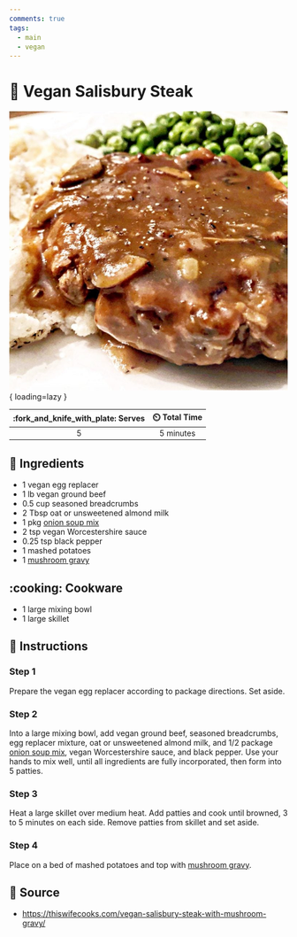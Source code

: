 ```yaml
---
comments: true
tags:
  - main
  - vegan
---
```

# :hamburger: Vegan Salisbury Steak

![Vegan Salisbury Steak][1]{ loading=lazy }

| :fork_and_knife_with_plate: Serves | :timer_clock: Total Time |
|:----------------------------------:|:-----------------------: |
| 5 | 5 minutes |

## :salt: Ingredients

- 1 vegan egg replacer
- 1 lb vegan ground beef
- 0.5 cup seasoned breadcrumbs
- 2 Tbsp oat or unsweetened almond milk
- 1 pkg [onion soup mix][2]
- 2 tsp vegan Worcestershire sauce
- 0.25 tsp black pepper
- 1 mashed potatoes
- 1 [mushroom gravy][3]

## :cooking: Cookware

- 1 large mixing bowl
- 1 large skillet

## :pencil: Instructions

### Step 1

Prepare the vegan egg replacer according to package directions. Set aside.

### Step 2

Into a large mixing bowl, add vegan ground beef, seasoned breadcrumbs, egg replacer mixture, oat or unsweetened almond
milk, and 1/2 package [onion soup mix][2], vegan Worcestershire sauce, and black pepper. Use your hands to mix well,
until all ingredients are fully incorporated, then form into 5 patties.

### Step 3

Heat a large skillet over medium heat. Add patties and cook until browned, 3 to 5 minutes on each side. Remove patties
from skillet and set aside.

### Step 4

Place on a bed of mashed potatoes and top with [mushroom gravy][3].

## :link: Source

- <https://thiswifecooks.com/vegan-salisbury-steak-with-mushroom-gravy/>

[1]: <../assets/images/vegan-salisbury-steak.jpg>
[2]: <../ingredients/onion-soup-mix.md>
[3]: <../sauces-and-dressings/mushroom-gravy.md>
